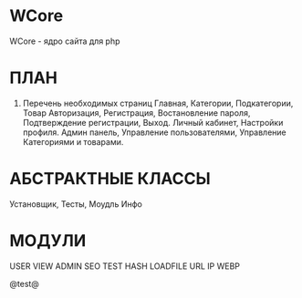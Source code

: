 # WCore
WCore - ядро сайта для php


# ПЛАН
1. Перечень необходимых страниц
Главная, Категории, Подкатегории, Товар
Авторизация, Регистрация, Востановление пароля, Подтверждение регистрации, Выход.
Личный кабинет, Настройки профиля.
Админ панель, Управление пользователями, Управление Категориями и товарами.

# АБСТРАКТНЫЕ КЛАССЫ
Установщик, Тесты, Моудль Инфо

# МОДУЛИ
USER VIEW ADMIN SEO TEST HASH LOADFILE URL IP WEBP

@test@